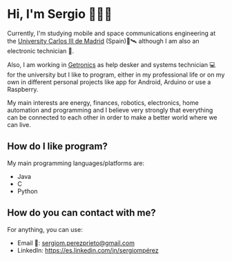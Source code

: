 # Hi, I'm Sergio 👋👨‍💻

Currently, I'm studying mobile and space communications engineering at the [University Carlos III de Madrid](https://www.uc3m.es/Inicio) (Spain)📡🛰 although I am also an electronic technician 🔌.

Also, I am working in [Getronics](https://www.getronics.com/es/) as help desker and systems technician 💻 for the university but I like to program, either in my professional life or on my own in different personal projects like app for Android, Arduino or use a Raspberry.

My main interests are energy, finances, robotics, electronics, home automation and programming and I believe very strongly that everything can be connected to each other in order to make a better world where we can live.
 

## How do I like program?

My main programming languages/platforms are:
- Java
- C
- Python

## How do you can contact with me?

For anything, you can use:
- Email 📧: sergiom.perezprieto@gmail.com
- LinkedIn: https://es.linkedin.com/in/sergiompérez

<!-- But I want to
**sergiompp/sergiompp** is a ✨ _special_ ✨ repository because its `README.md` (this file) appears on your GitHub profile.

Here are some ideas to get you started:

- 🔭 I’m currently working on ...
- 🌱 I’m currently learning ...
- 👯 I’m looking to collaborate on ...
- 🤔 I’m looking for help with ...
- 💬 Ask me about ...
- 📫 How to reach me: ...
- 😄 Pronouns: ...
- ⚡ Fun fact: ...
-->
